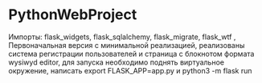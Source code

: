# PythonWebProject
Импорты: flask_widgets, flask_sqlalchemy, flask_migrate, flask_wtf , Первоначальная версия с минимальной реализацией, реализованы система регистрации пользователей и страница с блокнотом формата wysiwyd editor, для запуска необходимо поднять виртуальное окружение, написать export FLASK_APP=app.py и python3 -m flask run

